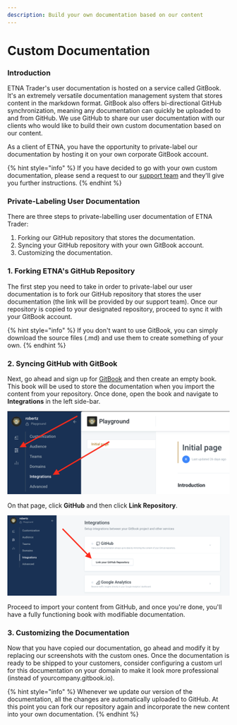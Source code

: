 ```yaml
---
description: Build your own documentation based on our content
---
```


# Custom Documentation

### Introduction

ETNA Trader's user documentation is hosted on a service called GitBook. It's an extremely versatile documentation management system that stores content in the markdown format. GitBook also offers bi-directional GitHub synchronization, meaning any documentation can quickly be uploaded to and from GitHub. We use GitHub to share our user documentation with our clients who would like to build their own custom documentation based on our content.

As a client of ETNA, you have the opportunity to private-label our documentation by hosting it on your own corporate GitBook account.

{% hint style="info" %}
If you have decided to go with your own custom documentation, please send a request to our [support team](https://www.etnasoft.com/contact-support/) and they'll give you further instructions.
{% endhint %}

### Private-Labeling User Documentation

There are three steps to private-labelling user documentation of ETNA Trader:

1. Forking our GitHub repository that stores the documentation.
2. Syncing your GitHub repository with your own GitBook account.
3. Customizing the documentation.

### 1. Forking ETNA's GitHub Repository

The first step you need to take in order to private-label our user documentation is to fork our GitHub repository that stores the user documentation \(the link will be provided by our support team\). Once our repository is copied to your designated repository, proceed to sync it with your GitBook account. 

{% hint style="info" %}
If you don't want to use GitBook, you can simply download the source files \(.md\) and use them to create something of your own. 
{% endhint %}

### 2. Syncing GitHub with GitBook

Next, go ahead and sign up for [GitBook](https://gitbook.com/) and then create an empty book. This book will be used to store the documentation when you import the content from your repository. Once done, open the book and navigate to **Integrations** in the left side-bar.

![](../../.gitbook/assets/screenshot-2019-01-18-at-18.12.01.png)

On that page, click **GitHub** and then click **Link Repository**.

![](../../.gitbook/assets/screenshot-2019-01-18-at-18.21.39.png)

Proceed to import your content from GitHub, and once you're done, you'll have a fully functioning book with modifiable documentation.

### 3. Customizing the Documentation

Now that you have copied our documentation, go ahead and modify it by replacing our screenshots with the custom ones. Once the documentation is ready to be shipped to your customers, consider configuring a custom url for this documentation on your domain to make it look more professional \(instead of yourcompany.gitbook.io\). 

{% hint style="info" %}
Whenever we update our version of the documentation, all the changes are automatically uploaded to GitHub. At this point you can fork our repository again and incorporate the new content into your own documentation.
{% endhint %}

